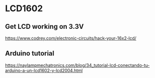 
# LCD1602

## Get LCD working on 3.3V

https://www.codrey.com/electronic-circuits/hack-your-16x2-lcd/

## Arduino tutorial

https://naylampmechatronics.com/blog/34_tutorial-lcd-conectando-tu-arduino-a-un-lcd1602-y-lcd2004.html
